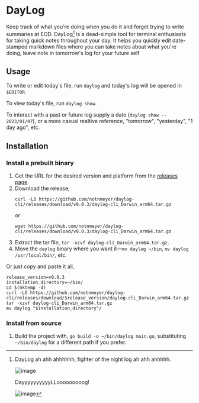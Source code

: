 # DayLog

Keep track of what you're doing when you do it and forget trying to write summaries at EOD. DayLog[^1] is a dead-simple tool for terminal enthusiasts for taking quick notes throughout your day. It helps you quickly edit date-stamped markdown files where you can take notes about what you're doing, leave note in tomorrow's log for your future self

## Usage

To write or edit today's file, run `daylog` and today's log will be opened in `$EDITOR`.

To view today's file, run `daylog show`.

To interact with a past or future log supply a date (`daylog show -- 2023/01/07`), or a more casual realtive reference, "tomorrow", "yesterday", "1 day ago", etc.

## Installation

### Install a prebuilt binary

1. Get the URL for the desired version and platform from the [releases page](https://github.com/notnmeyer/daylog-cli/releases).
2. Download the release,
    ```
    curl -LO https://github.com/notnmeyer/daylog-cli/releases/download/v0.0.3/daylog-cli_Darwin_arm64.tar.gz
    ```
    or
   ```
   wget https://github.com/notnmeyer/daylog-cli/releases/download/v0.0.3/daylog-cli_Darwin_arm64.tar.gz
   ```
4. Extract the tar file, `tar -xzvf daylog-cli_Darwin_arm64.tar.gz`.
5. Move the `daylog` binary where you want it—`mv daylog ~/bin`, `mv daylog /usr/local/bin/`, etc.

Or just copy and paste it all,

```shell
release_version=v0.0.3
installation_directory=~/bin/
cd $(mktemp -d)
curl -LO https://github.com/notnmeyer/daylog-cli/releases/download/$release_version/daylog-cli_Darwin_arm64.tar.gz
tar -xzvf daylog-cli_Darwin_arm64.tar.gz
mv daylog "$installation_directory"/
```

### Install from source

1. Build the project with, `go build -o ~/bin/daylog main.go`, substituting `~/bin/daylog` for a different path if you prefer.

[^1]: DayLog ah ahh ahhhhhh, fighter of the night log ah ahh ahhhhh.

    ![image](https://github.com/notnmeyer/daylog-cli/assets/672246/fa27a3ec-8044-4813-bfb0-3494eab97a98)

    DayyyyyyyyyyLLooooooooog!
    
    ![image](https://github.com/notnmeyer/daylog-cli/assets/672246/949b7eee-aa63-484a-a366-231462ac9563)
